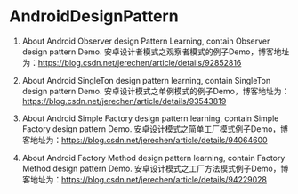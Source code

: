 # AndroidDesignPattern

1. About Android Observer design Pattern Learning, contain Observer design pattern Demo.
   安卓设计者模式之观察者模式的例子Demo，博客地址为：https://blog.csdn.net/jerechen/article/details/92852816


2. About Android SingleTon design pattern learning, contain SingleTon design pattern Demo.
   安卓设计模式之单例模式的例子Demo，博客地址为：https://blog.csdn.net/jerechen/article/details/93543819

3. About Android Simple Factory design pattern learning, contain Simple Factory design pattern Demo.
   安卓设计模式之简单工厂模式例子Demo，博客地址为：https://blog.csdn.net/jerechen/article/details/94064600
   
4. About Android Factory Method design pattern learning,  contain Factory Method design pattern Demo.
   安卓设计模式之工厂方法模式例子Demo，博客地址为：https://blog.csdn.net/jerechen/article/details/94229028
